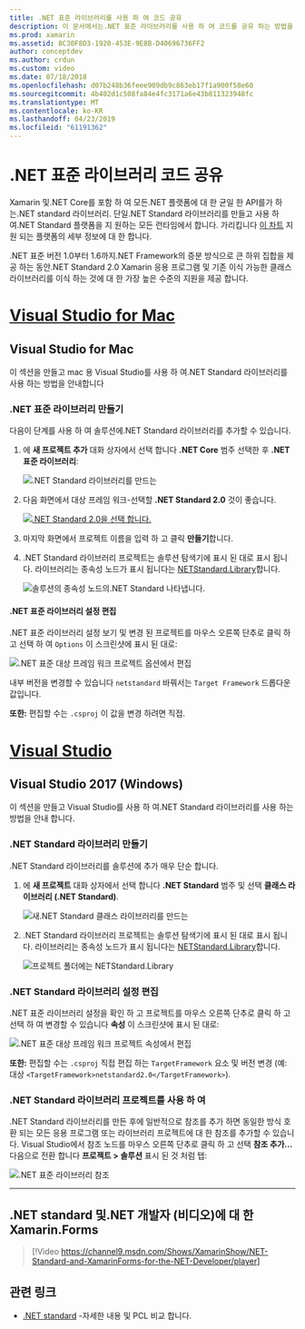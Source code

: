 ```yaml
---
title: .NET 표준 라이브러리를 사용 하 여 코드 공유
description: 이 문서에서는.NET 표준 라이브러리를 사용 하 여 코드를 공유 하는 방법을 설명 합니다. .NET Standard 라이브러리를 만들고 해당 설정을 편집 응용 프로그램에서 사용에 대해 설명 합니다.
ms.prod: xamarin
ms.assetid: 8C30F8D3-1920-453E-9E8B-D40696736FF2
author: conceptdev
ms.author: crdun
ms.custom: video
ms.date: 07/18/2018
ms.openlocfilehash: d07b248b36feee909db9c863eb17f1a900f58e60
ms.sourcegitcommit: 4b402d1c508fa84e4fc3171a6e43b811323948fc
ms.translationtype: MT
ms.contentlocale: ko-KR
ms.lasthandoff: 04/23/2019
ms.locfileid: "61191362"
---
```

# <a name="net-standard-library-code-sharing"></a>.NET 표준 라이브러리 코드 공유

Xamarin 및.NET Core를 포함 하 여 모든.NET 플랫폼에 대 한 균일 한 API를가 하는.NET standard 라이브러리. 단일.NET Standard 라이브러리를 만들고 사용 하 여.NET Standard 플랫폼을 지 원하는 모든 런타임에서 합니다. 가리킵니다 [이 차트](https://docs.microsoft.com/dotnet/standard/net-standard#net-implementation-support) 지원 되는 플랫폼의 세부 정보에 대 한 합니다.

.NET 표준 버전 1.0부터 1.6까지.NET Framework의 증분 방식으로 큰 하위 집합을 제공 하는 동안.NET Standard 2.0 Xamarin 응용 프로그램 및 기존 이식 가능한 클래스 라이브러리를 이식 하는 것에 대 한 가장 높은 수준의 지원을 제공 합니다.

# <a name="visual-studio-for-mactabmacos"></a>[Visual Studio for Mac](#tab/macos)

## <a name="visual-studio-for-mac"></a>Visual Studio for Mac

이 섹션을 만들고 mac 용 Visual Studio를 사용 하 여.NET Standard 라이브러리를 사용 하는 방법을 안내합니다

### <a name="creating-a-net-standard-library"></a>.NET 표준 라이브러리 만들기

다음이 단계를 사용 하 여 솔루션에.NET Standard 라이브러리를 추가할 수 있습니다.

1. 에 **새 프로젝트 추가** 대화 상자에서 선택 합니다 **.NET Core** 범주 선택한 후 **.NET 표준 라이브러리**:

    ![.NET Standard 라이브러리를 만드는](net-standard-images/vsm01-m157.png "새.NET Standard 라이브러리 만들기")

2. 다음 화면에서 대상 프레임 워크-선택할 **.NET Standard 2.0** 것이 좋습니다.

    [![.NET Standard 2.0을 선택 합니다.](net-standard-images/vsm01a-m157-sml.png)](net-standard-images/vsm01a-m157.png#lightbox)

3. 마지막 화면에서 프로젝트 이름을 입력 하 고 클릭 **만들기**합니다.

4. .NET Standard 라이브러리 프로젝트는 솔루션 탐색기에 표시 된 대로 표시 됩니다. 라이브러리는 종속성 노드가 표시 됩니다는 [NETStandard.Library](https://www.nuget.org/packages/NETStandard.Library/)합니다.

    ![솔루션의 종속성 노드의.NET Standard 나타냅니다.](net-standard-images/vsm02-m157.png)

#### <a name="editing-net-standard-library-settings"></a>.NET 표준 라이브러리 설정 편집

.NET 표준 라이브러리 설정 보기 및 변경 된 프로젝트를 마우스 오른쪽 단추로 클릭 하 고 선택 하 여 `Options` 이 스크린샷에 표시 된 대로:

![.NET 표준 대상 프레임 워크 프로젝트 옵션에서 편집](net-standard-images/vsm03-m157.png "프로젝트 옵션은.NET 표준 대상 프레임 워크의 버전 편집")

내부 버전을 변경할 수 있습니다 `netstandard` 바꿔서는 `Target Framework` 드롭다운 값입니다.

**또한:** 편집할 수는 `.csproj` 이 값을 변경 하려면 직접.

# <a name="visual-studiotabwindows"></a>[Visual Studio](#tab/windows)

## <a name="visual-studio-2017-windows"></a>Visual Studio 2017 (Windows)

이 섹션을 만들고 Visual Studio를 사용 하 여.NET Standard 라이브러리를 사용 하는 방법을 안내 합니다.

### <a name="creating-a-net-standard-library"></a>.NET Standard 라이브러리 만들기

.NET Standard 라이브러리를 솔루션에 추가 매우 단순 합니다.

1. 에 **새 프로젝트** 대화 상자에서 선택 합니다 **.NET Standard** 범주 및 선택 **클래스 라이브러리 (.NET Standard)**.

    ![새.NET Standard 클래스 라이브러리를 만드는](net-standard-images/vs01-w157.png "만들기 새.NET Standard 클래스 라이브러리")

2. .NET Standard 라이브러리 프로젝트는 솔루션 탐색기에 표시 된 대로 표시 됩니다. 라이브러리는 종속성 노드가 표시 됩니다는 [NETStandard.Library](https://www.nuget.org/packages/NETStandard.Library/)합니다.

    ![프로젝트 폴더에는 NETStandard.Library](net-standard-images/vs02-w157.png "솔루션의.NET Standard 프로젝트")

### <a name="editing-net-standard-library-settings"></a>.NET Standard 라이브러리 설정 편집

.NET 표준 라이브러리 설정을 확인 하 고 프로젝트를 마우스 오른쪽 단추로 클릭 하 고 선택 하 여 변경할 수 있습니다 **속성** 이 스크린샷에 표시 된 대로:

![.NET 표준 대상 프레임 워크 프로젝트 속성에서 편집](net-standard-images/vs03-w157.png "다른 프로젝트와 동일한 방식으로.NET 표준 라이브러리 참조")

**또한:** 편집할 수는 `.csproj` 직접 편집 하는 `TargetFramework` 요소 및 버전 변경 (예: 대상 `<TargetFramework>netstandard2.0</TargetFramework>`).

### <a name="using-a-net-standard-library-project"></a>.NET Standard 라이브러리 프로젝트를 사용 하 여

.NET Standard 라이브러리를 만든 후에 일반적으로 참조를 추가 하면 동일한 방식 호환 되는 모든 응용 프로그램 또는 라이브러리 프로젝트에 대 한 참조를 추가할 수 있습니다. Visual Studio에서 참조 노드를 마우스 오른쪽 단추로 클릭 하 고 선택 **참조 추가...**  다음으로 전환 합니다 **프로젝트 > 솔루션** 표시 된 것 처럼 탭:

![.NET 표준 라이브러리 참조](net-standard-images/vs04.png "Visual Studio에서 참조 노드를 마우스 오른쪽 단추로 클릭 하 고 참조 추가... 선택한 표시 된 것 처럼 솔루션 프로젝트 탭으로 전환")

-----

## <a name="net-standard-and-xamarinforms-for-the-net-developer-video"></a>.NET standard 및.NET 개발자 (비디오)에 대 한 Xamarin.Forms

> [!Video https://channel9.msdn.com/Shows/XamarinShow/NET-Standard-and-XamarinForms-for-the-NET-Developer/player]

## <a name="related-links"></a>관련 링크

* [.NET standard](https://docs.microsoft.com/dotnet/standard/net-standard) -자세한 내용 및 PCL 비교 합니다.
